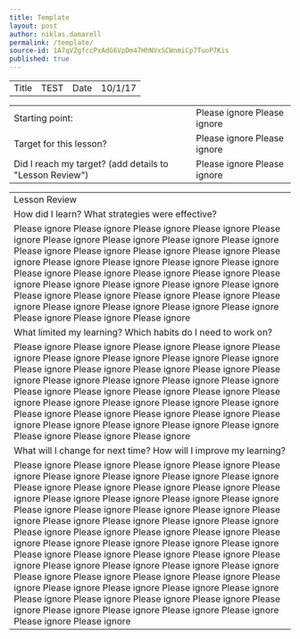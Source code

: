 ```yaml
---
title: Template
layout: post
author: niklas.damarell
permalink: /template/
source-id: 1A7qVZgfccPxAdG6VpDm47HhNVxSCWnmiCp7TuoP7Kis
published: true
---
```

<table>
  <tr>
    <td>Title</td>
    <td>TEST</td>
    <td>Date</td>
    <td>10/1/17</td>
  </tr>
</table>


<table>
  <tr>
    <td>Starting point:</td>
    <td>Please ignore Please ignore</td>
  </tr>
  <tr>
    <td>Target for this lesson?</td>
    <td>Please ignore Please ignore</td>
  </tr>
  <tr>
    <td>Did I reach my target? 
(add details to "Lesson Review")</td>
    <td> Please ignore Please ignore</td>
  </tr>
</table>


<table>
  <tr>
    <td>Lesson Review</td>
  </tr>
  <tr>
    <td>How did I learn? What strategies were effective? </td>
  </tr>
  <tr>
    <td>Please ignore Please ignore Please ignore Please ignore Please ignore Please ignore Please ignore Please ignore Please ignore Please ignore Please ignore Please ignore Please ignore Please ignore Please ignore Please ignore Please ignore Please ignore Please ignore Please ignore Please ignore Please ignore Please ignore Please ignore Please ignore Please ignore Please ignore Please ignore Please ignore Please ignore Please ignore Please ignore Please ignore Please ignore Please ignore Please ignore Please ignore Please ignore Please ignore </td>
  </tr>
  <tr>
    <td>What limited my learning? Which habits do I need to work on? </td>
  </tr>
  <tr>
    <td>Please ignore Please ignore Please ignore Please ignore Please ignore Please ignore Please ignore Please ignore Please ignore Please ignore Please ignore Please ignore Please ignore Please ignore Please ignore Please ignore Please ignore Please ignore Please ignore Please ignore Please ignore Please ignore Please ignore Please ignore Please ignore Please ignore Please ignore Please ignore Please ignore Please ignore Please ignore Please ignore Please ignore Please ignore Please ignore Please ignore Please ignore Please ignore Please ignore</td>
  </tr>
  <tr>
    <td>What will I change for next time? How will I improve my learning?</td>
  </tr>
  <tr>
    <td>Please ignore Please ignore Please ignore Please ignore Please ignore Please ignore Please ignore Please ignore Please ignore Please ignore Please ignore Please ignore Please ignore Please ignore Please ignore Please ignore Please ignore Please ignore Please ignore Please ignore Please ignore Please ignore Please ignore Please ignore Please ignore Please ignore Please ignore Please ignore Please ignore Please ignore Please ignore Please ignore Please ignore Please ignore Please ignore Please ignore Please ignore Please ignore Please ignore Please ignore Please ignore Please ignore Please ignore Please ignore Please ignore Please ignore Please ignore Please ignore Please ignore Please ignore Please ignore Please ignore Please ignore Please ignore Please ignore Please ignore Please ignore Please ignore Please ignore Please ignore Please ignore Please ignore Please ignore Please ignore Please ignore</td>
  </tr>
</table>


